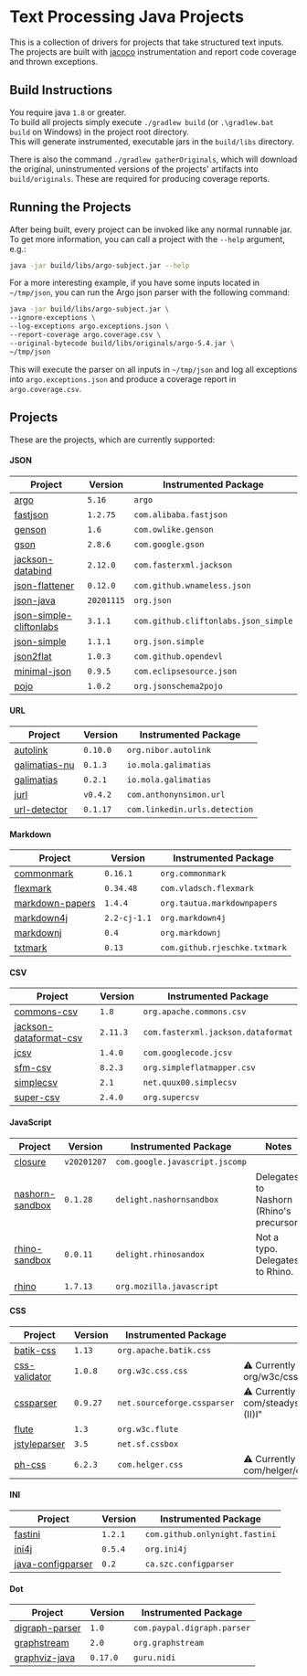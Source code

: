 # Text Processing Java Projects

This is a collection of drivers for projects that take structured text inputs.  
The projects are built with [jacoco](https://www.eclemma.org/jacoco/) instrumentation and report code coverage and thrown exceptions.

## Build Instructions
You require java `1.8` or greater.  
To build all projects simply execute `./gradlew build` (or `.\gradlew.bat build` on Windows) in the project root directory.  
This will generate instrumented, executable jars in the `build/libs` directory.

There is also the command `./gradlew gatherOriginals`,
which will download the original, uninstrumented versions of the projects' artifacts into `build/originals`.
These are required for producing coverage reports.

## Running the Projects
After being built, every project can be invoked like any normal runnable jar.  
To get more information, you can call a project with the `--help` argument, e.g.:

```bash
java -jar build/libs/argo-subject.jar --help
```

For a more interesting example, if you have some inputs located in `~/tmp/json`, you can run the Argo json parser with the following command:

```bash
java -jar build/libs/argo-subject.jar \
--ignore-exceptions \
--log-exceptions argo.exceptions.json \
--report-coverage argo.coverage.csv \
--original-bytecode build/libs/originals/argo-5.4.jar \
~/tmp/json
```

This will execute the parser on all inputs in `~/tmp/json` and log all exceptions into `argo.exceptions.json` and produce a coverage report in `argo.coverage.csv`.

## Projects
These are the projects, which are currently supported:

#### JSON
Project | Version | Instrumented Package
---     | --- | ---
[argo](http://argo.sourceforge.net/) | `5.16` | `argo`
[fastjson](https://github.com/alibaba/fastjson) | `1.2.75` | `com.alibaba.fastjson`
[genson](https://owlike.github.io/genson/) | `1.6` | `com.owlike.genson`
[gson](https://github.com/google/gson) | `2.8.6` | `com.google.gson`
[jackson-databind](https://github.com/FasterXML/jackson-databind) | `2.12.0` | `com.fasterxml.jackson`
[json-flattener](https://github.com/wnameless/json-flattener) | `0.12.0` | `com.github.wnameless.json`
[json-java](https://github.com/stleary/JSON-java/) | `20201115` | `org.json`
[json-simple-cliftonlabs](https://github.com/cliftonlabs/json-simple) | `3.1.1` | `com.github.cliftonlabs.json_simple`
[json-simple](https://github.com/fangyidong/json-simple) | `1.1.1` | `org.json.simple`
[json2flat](https://github.com/opendevl/Json2Flat) | `1.0.3` | `com.github.opendevl`
[minimal-json](https://github.com/ralfstx/minimal-json) | `0.9.5` | `com.eclipsesource.json`
[pojo](https://github.com/joelittlejohn/jsonschema2pojo) | `1.0.2` | `org.jsonschema2pojo`

#### URL
Project | Version | Instrumented Package
---     | --- | ---
[autolink](https://github.com/robinst/autolink-java) | `0.10.0` | `org.nibor.autolink`
[galimatias-nu](https://github.com/validator/galimatias) | `0.1.3` | `io.mola.galimatias`
[galimatias](https://github.com/smola/galimatias) | `0.2.1` | `io.mola.galimatias`
[jurl](https://github.com/anthonynsimon/jurl) | `v0.4.2` | `com.anthonynsimon.url`
[url-detector](https://github.com/linkedin/URL-Detector) | `0.1.17` | `com.linkedin.urls.detection`

#### Markdown
Project | Version | Instrumented Package
---     | --- | ---
[commonmark](https://github.com/atlassian/commonmark-java) | `0.16.1` | `org.commonmark`
[flexmark](https://github.com/vsch/flexmark-java) | `0.34.48` | `com.vladsch.flexmark`
[markdown-papers](http://github.com/lruiz/MarkdownPapers) | `1.4.4` | `org.tautua.markdownpapers`
[markdown4j](https://github.com/jdcasey/markdown4j) | `2.2-cj-1.1` | `org.markdown4j`
[markdownj](https://github.com/myabc/markdownj) | `0.4` | `org.markdownj`
[txtmark](https://github.com/rjeschke/txtmark) | `0.13` | `com.github.rjeschke.txtmark`

#### CSV
Project | Version | Instrumented Package
---     | --- | ---
[commons-csv](https://commons.apache.org/proper/commons-csv/) | `1.8` | `org.apache.commons.csv`
[jackson-dataformat-csv](https://github.com/FasterXML/jackson-dataformats-text/tree/master/csv) | `2.11.3` | `com.fasterxml.jackson.dataformat`
[jcsv](https://code.google.com/archive/p/jcsv/) | `1.4.0` | `com.googlecode.jcsv`
[sfm-csv](https://github.com/arnaudroger/SimpleFlatMapper) | `8.2.3` | `org.simpleflatmapper.csv`
[simplecsv](https://github.com/quux00/simplecsv) | `2.1` | `net.quux00.simplecsv`
[super-csv](https://github.com/super-csv/super-csv) | `2.4.0` | `org.supercsv`

#### JavaScript
Project | Version | Instrumented Package | Notes
---     | --- | --- | ---
[closure](https://github.com/google/closure-compiler) | `v20201207` | `com.google.javascript.jscomp`
[nashorn-sandbox](https://github.com/javadelight/delight-nashorn-sandbox/) | `0.1.28` | `delight.nashornsandbox` | Delegates to Nashorn (Rhino's precursor)
[rhino-sandbox](https://github.com/javadelight/delight-rhino-sandbox/) | `0.0.11` | `delight.rhinosandox` | Not a typo. Delegates to Rhino.
[rhino](https://github.com/mozilla/rhino/) | `1.7.13` | `org.mozilla.javascript`

#### CSS
Project | Version | Instrumented Package | Notes
---     | --- | --- | ---
[batik-css](https://xmlgraphics.apache.org/batik/javadoc/org/apache/batik/css/parser/package-summary.html) |  `1.13` | `org.apache.batik.css`
[css-validator](https://github.com/w3c/css-validator) | `1.0.8` | `org.w3c.css.css` | :warning: Currently unsupported because of Jacoco Error: "Method too large: org/w3c/css/parser/analyzer/CssParserTokenManager.jjMoveNfa_0 (II)I"
[cssparser](http://cssparser.sourceforge.net/) |  `0.9.27` | `net.sourceforge.cssparser` | :warning: Currently unsupported because of Jacoco Error: "Method too large: com/steadystate/css/parser/SACParserCSS21TokenManager.jjMoveNfa_0 (II)I"
[flute](https://www.w3.org/Style/CSS/SAC/) |  `1.3` | `org.w3c.flute`
[jstyleparser](https://github.com/radkovo/jStyleParser/) |  `3.5` | `net.sf.cssbox`
[ph-css](https://github.com/phax/ph-css) | `6.2.3` |  `com.helger.css` | :warning: Currently unsupported because of Jacoco Error: "Method too large: com/helger/css/parser/ParserCSS30TokenManager.jjMoveNfa_0 (II)I"

#### INI
Project | Version | Instrumented Package
---     | --- | ---
[fastini](https://github.com/onlynight/FastIni) | `1.2.1` | `com.github.onlynight.fastini`
[ini4j](http://ini4j.sourceforge.net/) | `0.5.4` | `org.ini4j`
[java-configparser](https://github.com/ASzc/java-configparser) | `0.2` | `ca.szc.configparser`

#### Dot
Project | Version | Instrumented Package
---     | --- | ---
[digraph-parser](https://github.com/paypal/digraph-parser/) | `1.0` | `com.paypal.digraph.parser`
[graphstream](http://graphstream-project.org/) | `2.0` | `org.graphstream`
[graphviz-java](https://github.com/nidi3/graphviz-java/) | `0.17.0` | `guru.nidi`
